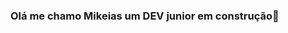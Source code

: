 ### Olá me chamo Mikeias um DEV junior em construção👋

<!--
**MikeiasPires/MikeiasPires** is a ✨ _special_ ✨ repository because its `README.md` (this file) appears on your GitHub profile.

Here are some ideas to get you started:


- 🌱 Atualmente estudo React 
- 👯 Tenho projeto em andamento com @thiagorcode 
- 📫 Contato por email: mikeiaspires23@gmail.com
- 👁️ Focado em ser especialista em Front-end
